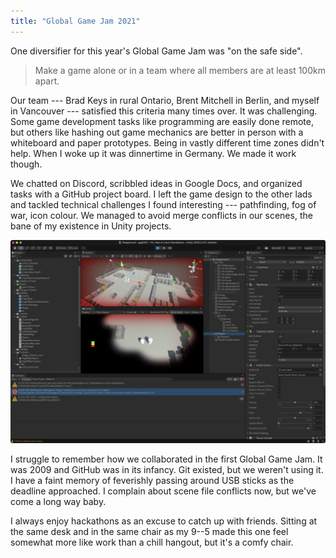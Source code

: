 ```yaml
---
title: "Global Game Jam 2021"
---
```


One diversifier for this year's Global Game Jam was "on the safe side".

> Make a game alone or in a team where all members are at least 100km apart.

Our team --- Brad Keys in rural Ontario, Brent Mitchell in Berlin, and myself in Vancouver --- satisfied this criteria many times over. It was challenging. Some game development tasks like programming are easily done remote, but others like hashing out game mechanics are better in person with a whiteboard and paper prototypes. Being in vastly different time zones didn't help. When I woke up it was dinnertime in Germany. We made it work though.

We chatted on Discord, scribbled ideas in Google Docs, and organized tasks with a GitHub project board. I left the game design to the other lads and tackled technical challenges I found interesting --- pathfinding, fog of war, icon colour. We managed to avoid merge conflicts in our scenes, the bane of my existence in Unity projects.

![Global Game Jam 2021 Unity editor](/images/ggj2021-unity.png)

I struggle to remember how we collaborated in the first Global Game Jam. It was 2009 and GitHub was in its infancy. Git existed, but we weren't using it. I have a faint memory of feverishly passing around USB sticks as the deadline approached. I complain about scene file conflicts now, but we've come a long way baby.

I always enjoy hackathons as an excuse to catch up with friends. Sitting at the same desk and in the same chair as my 9--5 made this one feel somewhat more like work than a chill hangout, but it's a comfy chair.
